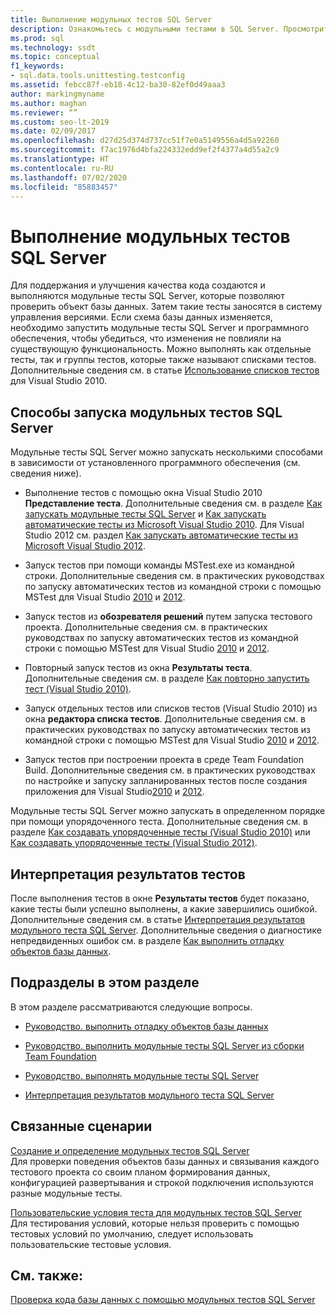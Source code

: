 ```yaml
---
title: Выполнение модульных тестов SQL Server
description: Ознакомьтесь с модульными тестами в SQL Server. Просмотрите ресурсы по созданию тестов, созданию пользовательских условий тестов, выполнению тестов и интерпретации результатов.
ms.prod: sql
ms.technology: ssdt
ms.topic: conceptual
f1_keywords:
- sql.data.tools.unittesting.testconfig
ms.assetid: febcc87f-eb18-4c12-ba30-82ef0d49aaa3
author: markingmyname
ms.author: maghan
ms.reviewer: “”
ms.custom: seo-lt-2019
ms.date: 02/09/2017
ms.openlocfilehash: d27d25d374d737cc51f7e0a5149556a4d5a92260
ms.sourcegitcommit: f7ac1976d4bfa224332edd9ef2f4377a4d55a2c9
ms.translationtype: HT
ms.contentlocale: ru-RU
ms.lasthandoff: 07/02/2020
ms.locfileid: "85883457"
---
```

# <a name="running-sql-server-unit-tests"></a>Выполнение модульных тестов SQL Server

Для поддержания и улучшения качества кода создаются и выполняются модульные тесты SQL Server, которые позволяют проверить объект базы данных. Затем такие тесты заносятся в систему управления версиями. Если схема базы данных изменяется, необходимо запустить модульные тесты SQL Server и программного обеспечения, чтобы убедиться, что изменения не повлияли на существующую функциональность. Можно выполнять как отдельные тесты, так и группы тестов, которые также называют списками тестов. Дополнительные сведения см. в статье [Использование списков тестов](https://msdn.microsoft.com/library/ms182461(VS.100).aspx) для Visual Studio 2010.  
  
## <a name="ways-to-run-sql-server-unit-tests"></a>Способы запуска модульных тестов SQL Server  
Модульные тесты SQL Server можно запускать несколькими способами в зависимости от установленного программного обеспечения (см. сведения ниже).  
  
-   Выполнение тестов с помощью окна Visual Studio 2010 **Представление теста**. Дополнительные сведения см. в разделе [Как запускать модульные тесты SQL Server](../ssdt/how-to-run-sql-server-unit-tests.md) и [Как запускать автоматические тесты из Microsoft Visual Studio 2010](https://msdn.microsoft.com/library/ms182470(VS.100).aspx). Для Visual Studio 2012 см. раздел [Как запускать автоматические тесты из Microsoft Visual Studio 2012](https://msdn.microsoft.com/library/ms182470.aspx).  
  
-   Запуск тестов при помощи команды MSTest.exe из командной строки. Дополнительные сведения см. в практических руководствах по запуску автоматических тестов из командной строки с помощью MSTest для Visual Studio [2010](https://msdn.microsoft.com/library/ms182487(VS.100).aspx) и [2012](https://msdn.microsoft.com/library/ms182487.aspx).  
  
-   Запуск тестов из **обозревателя решений** путем запуска тестового проекта. Дополнительные сведения см. в практических руководствах по запуску автоматических тестов из командной строки с помощью MSTest для Visual Studio [2010](https://msdn.microsoft.com/library/ms182470(VS.100).aspx) и [2012](https://msdn.microsoft.com/library/ms182470.aspx).  
  
-   Повторный запуск тестов из окна **Результаты теста**. Дополнительные сведения см. в разделе [Как повторно запустить тест (Visual Studio 2010)](https://msdn.microsoft.com/library/ms182472(VS.100).aspx).  
  
-   Запуск отдельных тестов или списков тестов (Visual Studio 2010) из окна **редактора списка тестов**. Дополнительные сведения см. в практических руководствах по запуску автоматических тестов из командной строки с помощью MSTest для Visual Studio [2010](https://msdn.microsoft.com/library/ms182470(VS.100).aspx) и [2012](https://msdn.microsoft.com/library/ms182470.aspx).  
  
-   Запуск тестов при построении проекта в среде Team Foundation Build. Дополнительные сведения см. в практических руководствах по настройке и запуску запланированных тестов после создания приложения для Visual Studio[2010](https://msdn.microsoft.com/library/ms182465(VS.100).aspx) и [2012](https://msdn.microsoft.com/library/ms182465.aspx).  
  
Модульные тесты SQL Server можно запускать в определенном порядке при помощи упорядоченного теста. Дополнительные сведения см. в разделе [Как создавать упорядоченные тесты (Visual Studio 2010)](https://msdn.microsoft.com/library/ms182631(VS.100).aspx) или [Как создавать упорядоченные тесты (Visual Studio 2012)](https://msdn.microsoft.com/library/ms182631.aspx).  
  
## <a name="interpreting-tests-results"></a>Интерпретация результатов тестов  
После выполнения тестов в окне **Результаты тестов** будет показано, какие тесты были успешно выполнены, а какие завершились ошибкой. Дополнительные сведения см. в статье [Интерпретация результатов модульного теста SQL Server](../ssdt/interpreting-sql-server-unit-test-results.md). Дополнительные сведения о диагностике непредвиденных ошибок см. в разделе [Как выполнить отладку объектов базы данных](../ssdt/how-to-debug-database-objects.md).  
  
## <a name="topics-in-this-section"></a>Подразделы в этом разделе  
В этом разделе рассматриваются следующие вопросы.  
  
-   [Руководство. выполнить отладку объектов базы данных](../ssdt/how-to-debug-database-objects.md)  
  
-   [Руководство. выполнить модульные тесты SQL Server из сборки Team Foundation](../ssdt/how-to-run-sql-server-unit-tests-from-team-foundation-build.md)  
  
-   [Руководство. выполнять модульные тесты SQL Server](../ssdt/how-to-run-sql-server-unit-tests.md)  
  
-   [Интерпретация результатов модульного теста SQL Server](../ssdt/interpreting-sql-server-unit-test-results.md)  
  
## <a name="related-scenarios"></a>Связанные сценарии  
[Создание и определение модульных тестов SQL Server](../ssdt/creating-and-defining-sql-server-unit-tests.md)  
Для проверки поведения объектов базы данных и связывания каждого тестового проекта со своим планом формирования данных, конфигурацией развертывания и строкой подключения используются разные модульные тесты.  
  
[Пользовательские условия теста для модульных тестов SQL Server](../ssdt/custom-test-conditions-for-sql-server-unit-tests.md)  
Для тестирования условий, которые нельзя проверить с помощью тестовых условий по умолчанию, следует использовать пользовательские тестовые условия.  
  
## <a name="see-also"></a>См. также:  
[Проверка кода базы данных с помощью модульных тестов SQL Server](../ssdt/verifying-database-code-by-using-sql-server-unit-tests.md)  
  
